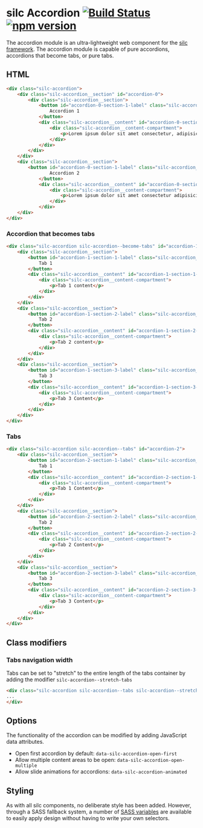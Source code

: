 # silc Accordion [![Build Status](https://travis-ci.org/nickrigby/silc-accordion.svg?branch=master)](https://travis-ci.org/nickrigby/silc-accordion) [![npm version](https://badge.fury.io/js/silc-accordion.svg)](https://badge.fury.io/js/silc-accordion)
The accordion module is an ultra-lightweight web component for the [silc framework](https://github.com/nickrigby/silc). The accordion module is capable of pure accordions, accordions that become tabs, or pure tabs.

## HTML
```html
<div class="silc-accordion">
    <div class="silc-accordion__section" id="accordion-0">
        <div class="silc-accordion__section">
            <button id="accordion-0-section-1-label" class="silc-accordion__label" aria-controls="accordion-0-section-1-content">
                Accordion 1
            </button>
            <div class="silc-accordion__content" id="accordion-0-section-1-content"  aria-labelled-by="accordion-0-section-1-label">
                <div class="silc-accordion__content-compartment">
                    <p>Lorem ipsum dolor sit amet consectetur, adipisicing elit. Quod perferendis architecto deserunt, et libero culpa obcaecati ab possimus laborum quibusdam, eum harum accusamus. Quisquam, facere suscipit hic maiores voluptatibus perspiciatis?</p>
                </div>
            </div>
        </div>
    </div>
    <div class="silc-accordion__section">
        <button id="accordion-0-section-1-label" class="silc-accordion__label" aria-controls="accordion-0-section-1-content">
                Accordion 2
            </button>
            <div class="silc-accordion__content" id="accordion-0-section-1-content"  aria-labelled-by="accordion-0-section-1-label">
                <div class="silc-accordion__content-compartment">
                    <p>Lorem ipsum dolor sit amet consectetur adipisicing elit. Harum, id inventore! Labore vel, mollitia quae cum quibusdam, dolore harum doloribus dicta adipisci iusto eligendi consectetur nam, impedit quia atque in.</p>
                </div>
            </div>
    </div>
</div>
```

### Accordion that becomes tabs
```html
<div class="silc-accordion silc-accordion--become-tabs" id="accordion-1" data-silc-accordion-animated>
    <div class="silc-accordion__section">
        <button id="accordion-1-section-1-label" class="silc-accordion__label" aria-controls="accordion-1-section-1-content">
            Tab 1
        </button>
        <div class="silc-accordion__content" id="accordion-1-section-1-content" aria-labelled-by="accordion-1-section-1-label">
            <div class="silc-accordion__content-compartment">
                <p>Tab 1 content</p>
            </div>
        </div>
    </div>
    <div class="silc-accordion__section">
        <button id="accordion-1-section-2-label" class="silc-accordion__label" aria-controls="accordion-1-section-2-content">
            Tab 2
        </button>
        <div class="silc-accordion__content" id="accordion-1-section-2-content" aria-labelled-by="accordion-1-section-2-label">
            <div class="silc-accordion__content-compartment">
                <p>Tab 2 content</p>
            </div>
        </div>
    </div>
    <div class="silc-accordion__section">
        <button id="accordion-1-section-3-label" class="silc-accordion__label" aria-controls="accordion-1-section-3-content">
            Tab 3
        </button>
        <div class="silc-accordion__content" id="accordion-1-section-3-content" aria-labelled-by="accordion-1-section-3-label">
            <div class="silc-accordion__content-compartment">
                <p>Tab 3 Content</p>
            </div>
        </div>
    </div>
</div>
```

### Tabs
```html
<div class="silc-accordion silc-accordion--tabs" id="accordion-2">
    <div class="silc-accordion__section">
        <button id="accordion-2-section-1-label" class="silc-accordion__label" aria-controls="accordion-2-section-1-content">
            Tab 1
        </button>
        <div class="silc-accordion__content" id="accordion-2-section-1-content" aria-labelled-by="accordion-2-section-1-label">
            <div class="silc-accordion__content-compartment">
                <p>Tab 1 Content</p>
            </div>
        </div>
    </div>
    <div class="silc-accordion__section">
        <button id="accordion-2-section-2-label" class="silc-accordion__label" aria-controls="accordion-2-section-2-content">
            Tab 2
        </button>
        <div class="silc-accordion__content" id="accordion-2-section-2-content" aria-labelled-by="accordion-2-section-2-label">
            <div class="silc-accordion__content-compartment">
                <p>Tab 2 Content</p>
            </div>
        </div>
    </div>
    <div class="silc-accordion__section">
        <button id="accordion-2-section-3-label" class="silc-accordion__label" aria-controls="accordion-2-section-3-content">
            Tab 3
        </button>
        <div class="silc-accordion__content" id="accordion-2-section-3-content" aria-labelled-by="accordion-2-section-3-label">
            <div class="silc-accordion__content-compartment">
                <p>Tab 3 Content</p>
            </div>
        </div>
    </div>
</div>
```

## Class modifiers

### Tabs navigation width
Tabs can be set to "stretch" to the entire length of the tabs container by adding the modifier `silc-accordion--stretch-tabs`

```html
<div class="silc-accordion silc-accordion--tabs silc-accordion--stretch-tabs">
...
</div>
```

## Options
The functionality of the accordion can be modified by adding JavaScript data attributes.

 - Open first accordion by default: `data-silc-accordion-open-first`
 - Allow multiple content areas to be open: `data-silc-accordion-open-multiple`
 - Allow slide animations for accordions: `data-silc-accordion-animated`

## Styling
As with all silc components, no deliberate style has been added. However, through a SASS fallback system, a number of [SASS variables](src/scss/_variables.scss) are available to easily apply design without having to write your own selectors.
